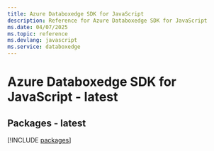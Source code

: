 ```yaml
---
title: Azure Databoxedge SDK for JavaScript
description: Reference for Azure Databoxedge SDK for JavaScript
ms.date: 04/07/2025
ms.topic: reference
ms.devlang: javascript
ms.service: databoxedge
---
```

# Azure Databoxedge SDK for JavaScript - latest
## Packages - latest
[!INCLUDE [packages](databoxedge-index.md)]